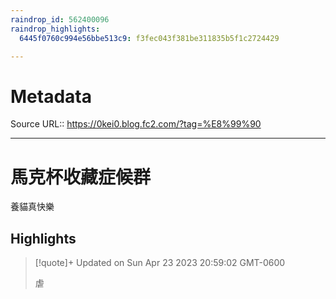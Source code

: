 ```yaml
---
raindrop_id: 562400096
raindrop_highlights:
  6445f0760c994e56bbe513c9: f3fec043f381be311835b5f1c2724429

---
```


# Metadata
Source URL:: https://0kei0.blog.fc2.com/?tag=%E8%99%90


---
# 馬克杯收藏症候群

養貓真快樂

## Highlights

> [!quote]+ Updated on Sun Apr 23 2023 20:59:02 GMT-0600
>
> 虐
